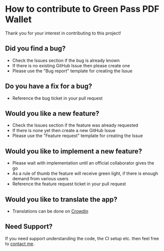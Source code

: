 # How to contribute to Green Pass PDF Wallet
Thank you for your interest in contributing to this project!

## Did you find a bug?
- Check the Issues section if the bug is already known
- If there is no existing GitHub Issue then please create one
- Please use the "Bug report" template for creating the Issue

## Do you have a fix for a bug?
- Reference the bug ticket in your pull request

## Would you like a new feature?
- Check the Issues section if the feature was already requested
- If there is none yet then create a new GitHub Issue
- Please use the "Feature request" template for creating the Issue

## Would you like to implement a new feature?
- Please wait with implementation until an official collaborator gives the go
- As a rule of thumb the feature will receive green light, if there is enough demand from various users
- Reference the feature request ticket in your pull request

## Would you like to translate the app?
- Translations can be done on [Crowdin](https://crwd.in/green-pass)

## Need Support?
If you need support understanding the code, the CI setup etc. then feel free to [contact me](https://michaeltroger.com/contact).
